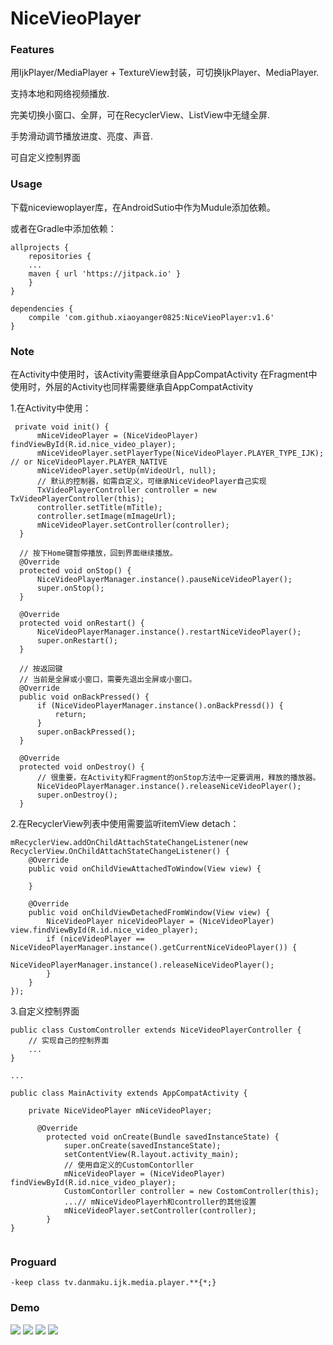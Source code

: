 # NiceVieoPlayer
### Features

 用IjkPlayer/MediaPlayer + TextureView封装，可切换IjkPlayer、MediaPlayer.
 
 支持本地和网络视频播放.
 
 完美切换小窗口、全屏，可在RecyclerView、ListView中无缝全屏.
 
 手势滑动调节播放进度、亮度、声音.
 
 可自定义控制界面
 
### Usage
下载niceviewoplayer库，在AndroidSutio中作为Mudule添加依赖。

或者在Gradle中添加依赖：

```
allprojects {
    repositories {
    ...
    maven { url 'https://jitpack.io' }
    }
}

dependencies {
    compile 'com.github.xiaoyanger0825:NiceVieoPlayer:v1.6'
}
```

### Note

在Activity中使用时，该Activity需要继承自AppCompatActivity
在Fragment中使用时，外层的Activity也同样需要继承自AppCompatActivity

1.在Activity中使用：
```
 private void init() {
      mNiceVideoPlayer = (NiceVideoPlayer) findViewById(R.id.nice_video_player);
      mNiceVideoPlayer.setPlayerType(NiceVideoPlayer.PLAYER_TYPE_IJK); // or NiceVideoPlayer.PLAYER_NATIVE
      mNiceVideoPlayer.setUp(mVideoUrl, null);
      // 默认的控制器，如需自定义，可继承NiceVideoPlayer自己实现
      TxVideoPlayerController controller = new TxVideoPlayerController(this);
      controller.setTitle(mTitle);
      controller.setImage(mImageUrl);
      mNiceVideoPlayer.setController(controller);
  }
  
  // 按下Home键暂停播放，回到界面继续播放。
  @Override
  protected void onStop() {
      NiceVideoPlayerManager.instance().pauseNiceVideoPlayer();
      super.onStop();
  }
  
  @Override
  protected void onRestart() {
      NiceVideoPlayerManager.instance().restartNiceVideoPlayer();
      super.onRestart();
  }
  
  // 按返回键
  // 当前是全屏或小窗口，需要先退出全屏或小窗口。
  @Override
  public void onBackPressed() {
      if (NiceVideoPlayerManager.instance().onBackPressd()) {
          return;
      }
      super.onBackPressed();
  }
  
  @Override
  protected void onDestroy() {
      // 很重要，在Activity和Fragment的onStop方法中一定要调用，释放的播放器。
      NiceVideoPlayerManager.instance().releaseNiceVideoPlayer();
      super.onDestroy();
  }
  ```
2.在RecyclerView列表中使用需要监听itemView detach：
```
mRecyclerView.addOnChildAttachStateChangeListener(new RecyclerView.OnChildAttachStateChangeListener() {
    @Override
    public void onChildViewAttachedToWindow(View view) {

    }

    @Override
    public void onChildViewDetachedFromWindow(View view) {
        NiceVideoPlayer niceVideoPlayer = (NiceVideoPlayer) view.findViewById(R.id.nice_video_player);
        if (niceVideoPlayer == NiceVideoPlayerManager.instance().getCurrentNiceVideoPlayer()) {
            NiceVideoPlayerManager.instance().releaseNiceVideoPlayer();
        }
    }
});
```
3.自定义控制界面

```
public class CustomController extends NiceVideoPlayerController {
    // 实现自己的控制界面
    ...
}

... 

public class MainActivity extends AppCompatActivity {

    private NiceVideoPlayer mNiceVideoPlayer;

      @Override
        protected void onCreate(Bundle savedInstanceState) {
            super.onCreate(savedInstanceState);
            setContentView(R.layout.activity_main);
            // 使用自定义的CustomContorller
            mNiceVideoPlayer = (NiceVideoPlayer) findViewById(R.id.nice_video_player);
            CustomContorller controller = new CostomController(this);
            ...// mNiceVideoPlayerh和controller的其他设置
            mNiceVideoPlayer.setController(controller);
        }
}
  
```
### Proguard
```
-keep class tv.danmaku.ijk.media.player.**{*;}
```
### Demo
![](https://github.com/xiaoyanger0825/NiceVieoPlayer/raw/master/images/aa.jpg)
![](https://github.com/xiaoyanger0825/NiceVieoPlayer/raw/master/images/bb.jpg)
![](https://github.com/xiaoyanger0825/NiceVieoPlayer/raw/master/images/cc.jpg)
![](https://github.com/xiaoyanger0825/NiceVieoPlayer/raw/master/images/dd.jpg)
